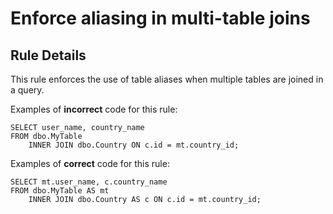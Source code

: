 # Enforce aliasing in multi-table joins

## Rule Details

This rule enforces the use of table aliases
when multiple tables are joined in a query.

Examples of **incorrect** code for this rule:

```tsql
SELECT user_name, country_name
FROM dbo.MyTable
    INNER JOIN dbo.Country ON c.id = mt.country_id;
```

Examples of **correct** code for this rule:

```tsql
SELECT mt.user_name, c.country_name
FROM dbo.MyTable AS mt
    INNER JOIN dbo.Country AS c ON c.id = mt.country_id;
```

